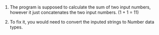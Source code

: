 1. The program is supposed to calculate the sum of two input numbers, however it just concatenates the two input numbers. (1 + 1 = 11)

2. To fix it, you would need to convert the inputed strings to Number data types. 
